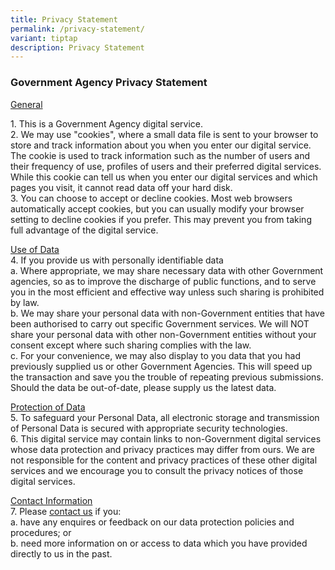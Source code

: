 ```yaml
---
title: Privacy Statement
permalink: /privacy-statement/
variant: tiptap
description: Privacy Statement
---
```

<h3><strong>Government Agency Privacy Statement</strong></h3>
<p><u>General</u>
</p>
<p>1. This is a Government Agency digital service.
<br>2. We may use "cookies", where a small data file is sent to your browser
to store and track information about you when you enter our digital service.
The cookie is used to track information such as the number of users and
their frequency of use, profiles of users and their preferred digital services.
While this cookie can tell us when you enter our digital services and which
pages you visit, it cannot read data off your hard disk.&nbsp;&nbsp;
<br>3. You can choose to accept or decline cookies. Most web browsers automatically
accept cookies, but you can usually modify your browser setting to decline
cookies if you prefer. This may prevent you from taking full advantage
of the digital service.&nbsp;&nbsp;</p>
<p></p>
<p><u>Use of Data</u>
<br>4. If you provide us with personally identifiable data
<br>a.&nbsp;Where appropriate, we may share necessary data with other Government
agencies, so as to improve the discharge of public functions, and to serve
you in the most efficient and effective way unless such sharing is prohibited
by law.
<br>b. We may share your personal data with non-Government entities that have
been authorised to carry out specific Government services. We will NOT
share your personal data with other non-Government entities without your
consent except where such sharing complies with the law.
<br>c. For your convenience, we may also display to you data that you had
previously supplied us or other Government Agencies. This will speed up
the transaction and save you the trouble of repeating previous submissions.
Should the data be out-of-date, please supply us the latest data.</p>
<p><u>Protection of Data</u>
<br>5. To safeguard your Personal Data, all electronic storage and transmission
of Personal Data is secured with appropriate security technologies.
<br>6. This digital service may contain links to non-Government digital services
whose data protection and privacy practices may differ from ours. We are
not responsible for the content and privacy practices of these other digital
services and we encourage you to consult the privacy notices of those digital
services.</p>
<p><u>Contact Information</u>
<br>7. Please <a href="https://form.gov.sg/#!/5dc02f345f93b5001904159d" rel="noopener noreferrer nofollow" target="_blank"><u>contact us</u></a> if
you:
<br>a.&nbsp;have any enquires or feedback on our data protection policies
and procedures; or
<br>b. need more information on or access to data which you have provided
directly to us in the past.&nbsp;</p>
